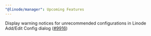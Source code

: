 ```yaml
---
"@linode/manager": Upcoming Features
---
```


Display warning notices for unrecommended configurations in Linode Add/Edit Config dialog ([#9916](https://github.com/linode/manager/pull/9916))
